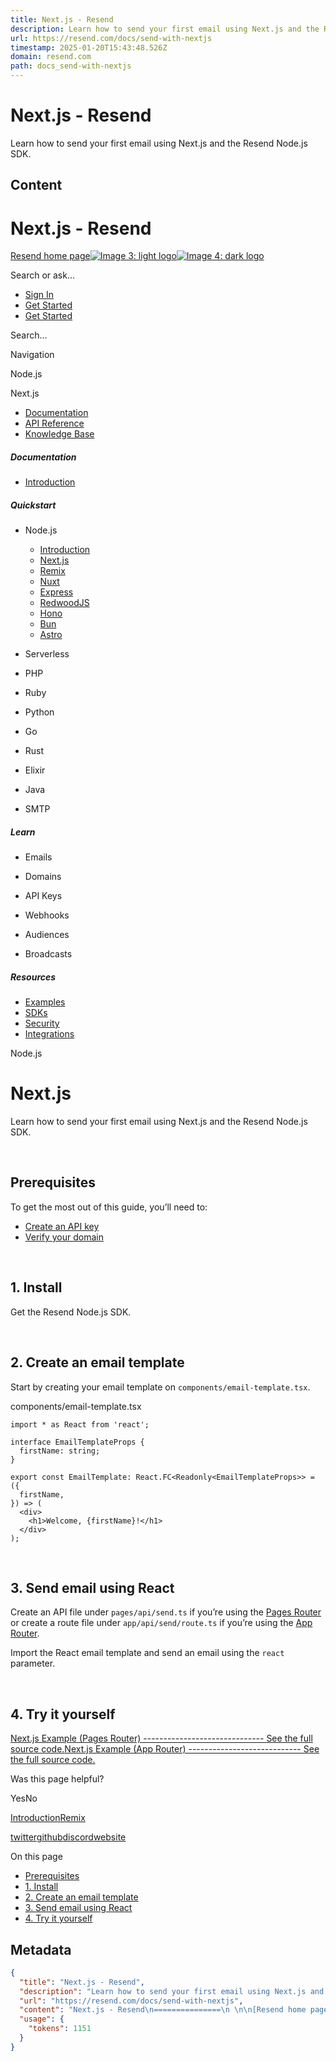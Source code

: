 ```yaml
---
title: Next.js - Resend
description: Learn how to send your first email using Next.js and the Resend Node.js SDK.
url: https://resend.com/docs/send-with-nextjs
timestamp: 2025-01-20T15:43:48.526Z
domain: resend.com
path: docs_send-with-nextjs
---
```


# Next.js - Resend


Learn how to send your first email using Next.js and the Resend Node.js SDK.


## Content

Next.js - Resend
===============
 

[Resend home page![Image 3: light logo](https://mintlify.s3.us-west-1.amazonaws.com/resend/logo-black.svg)![Image 4: dark logo](https://mintlify.s3.us-west-1.amazonaws.com/resend/logo-white.svg)](https://resend.com/)

Search or ask...

*   [Sign In](https://resend.com/login)
*   [Get Started](https://resend.com/signup)
*   [Get Started](https://resend.com/signup)

Search...

Navigation

Node.js

Next.js

*   [Documentation](https://resend.com/docs/introduction)
*   [API Reference](https://resend.com/docs/api-reference/introduction)
*   [Knowledge Base](https://resend.com/docs/knowledge-base/introduction)

##### Documentation

*   [Introduction](https://resend.com/docs/introduction)

##### Quickstart

*   Node.js
    
    *   [Introduction](https://resend.com/docs/send-with-nodejs)
    *   [Next.js](https://resend.com/docs/send-with-nextjs)
    *   [Remix](https://resend.com/docs/send-with-remix)
    *   [Nuxt](https://resend.com/docs/send-with-nuxt)
    *   [Express](https://resend.com/docs/send-with-express)
    *   [RedwoodJS](https://resend.com/docs/send-with-redwoodjs)
    *   [Hono](https://resend.com/docs/send-with-hono)
    *   [Bun](https://resend.com/docs/send-with-bun)
    *   [Astro](https://resend.com/docs/send-with-astro)
*   Serverless
    
*   PHP
    
*   Ruby
    
*   Python
    
*   Go
    
*   Rust
    
*   Elixir
    
*   Java
    
*   SMTP
    

##### Learn

*   Emails
    
*   Domains
    
*   API Keys
    
*   Webhooks
    
*   Audiences
    
*   Broadcasts
    

##### Resources

*   [Examples](https://resend.com/docs/examples)
*   [SDKs](https://resend.com/docs/sdks)
*   [Security](https://resend.com/docs/security)
*   [Integrations](https://resend.com/docs/integrations)

Node.js

Next.js
=======

Learn how to send your first email using Next.js and the Resend Node.js SDK.

[​](https://resend.com/docs/send-with-nextjs#prerequisites)

Prerequisites
----------------------------------------------------------------------------

To get the most out of this guide, you’ll need to:

*   [Create an API key](https://resend.com/api-keys)
*   [Verify your domain](https://resend.com/domains)

[​](https://resend.com/docs/send-with-nextjs#1-install)

1\. Install
----------------------------------------------------------------------

Get the Resend Node.js SDK.

[​](https://resend.com/docs/send-with-nextjs#2-create-an-email-template)

2\. Create an email template
--------------------------------------------------------------------------------------------------------

Start by creating your email template on `components/email-template.tsx`.

components/email-template.tsx

```tsx
import * as React from 'react';

interface EmailTemplateProps {
  firstName: string;
}

export const EmailTemplate: React.FC<Readonly<EmailTemplateProps>> = ({
  firstName,
}) => (
  <div>
    <h1>Welcome, {firstName}!</h1>
  </div>
);
```

[​](https://resend.com/docs/send-with-nextjs#3-send-email-using-react)

3\. Send email using React
----------------------------------------------------------------------------------------------------

Create an API file under `pages/api/send.ts` if you’re using the [Pages Router](https://nextjs.org/docs/pages/building-your-application/routing/api-routes) or create a route file under `app/api/send/route.ts` if you’re using the [App Router](https://nextjs.org/docs/app/building-your-application/routing/router-handlers).

Import the React email template and send an email using the `react` parameter.

[​](https://resend.com/docs/send-with-nextjs#4-try-it-yourself)

4\. Try it yourself
--------------------------------------------------------------------------------------

[Next.js Example (Pages Router) ------------------------------ See the full source code.](https://github.com/resend/resend-nextjs-pages-router-example)[Next.js Example (App Router) ---------------------------- See the full source code.](https://github.com/resend/resend-nextjs-app-router-example)

Was this page helpful?

YesNo

[Introduction](https://resend.com/docs/send-with-nodejs)[Remix](https://resend.com/docs/send-with-remix)

[twitter](https://twitter.com/resend)[github](https://github.com/resend)[discord](https://resend.com/discord)[website](https://resend.com/)

On this page

*   [Prerequisites](https://resend.com/docs/send-with-nextjs#prerequisites)
*   [1\. Install](https://resend.com/docs/send-with-nextjs#1-install)
*   [2\. Create an email template](https://resend.com/docs/send-with-nextjs#2-create-an-email-template)
*   [3\. Send email using React](https://resend.com/docs/send-with-nextjs#3-send-email-using-react)
*   [4\. Try it yourself](https://resend.com/docs/send-with-nextjs#4-try-it-yourself)

## Metadata

```json
{
  "title": "Next.js - Resend",
  "description": "Learn how to send your first email using Next.js and the Resend Node.js SDK.",
  "url": "https://resend.com/docs/send-with-nextjs",
  "content": "Next.js - Resend\n===============\n \n\n[Resend home page![Image 3: light logo](https://mintlify.s3.us-west-1.amazonaws.com/resend/logo-black.svg)![Image 4: dark logo](https://mintlify.s3.us-west-1.amazonaws.com/resend/logo-white.svg)](https://resend.com/)\n\nSearch or ask...\n\n*   [Sign In](https://resend.com/login)\n*   [Get Started](https://resend.com/signup)\n*   [Get Started](https://resend.com/signup)\n\nSearch...\n\nNavigation\n\nNode.js\n\nNext.js\n\n*   [Documentation](https://resend.com/docs/introduction)\n*   [API Reference](https://resend.com/docs/api-reference/introduction)\n*   [Knowledge Base](https://resend.com/docs/knowledge-base/introduction)\n\n##### Documentation\n\n*   [Introduction](https://resend.com/docs/introduction)\n\n##### Quickstart\n\n*   Node.js\n    \n    *   [Introduction](https://resend.com/docs/send-with-nodejs)\n    *   [Next.js](https://resend.com/docs/send-with-nextjs)\n    *   [Remix](https://resend.com/docs/send-with-remix)\n    *   [Nuxt](https://resend.com/docs/send-with-nuxt)\n    *   [Express](https://resend.com/docs/send-with-express)\n    *   [RedwoodJS](https://resend.com/docs/send-with-redwoodjs)\n    *   [Hono](https://resend.com/docs/send-with-hono)\n    *   [Bun](https://resend.com/docs/send-with-bun)\n    *   [Astro](https://resend.com/docs/send-with-astro)\n*   Serverless\n    \n*   PHP\n    \n*   Ruby\n    \n*   Python\n    \n*   Go\n    \n*   Rust\n    \n*   Elixir\n    \n*   Java\n    \n*   SMTP\n    \n\n##### Learn\n\n*   Emails\n    \n*   Domains\n    \n*   API Keys\n    \n*   Webhooks\n    \n*   Audiences\n    \n*   Broadcasts\n    \n\n##### Resources\n\n*   [Examples](https://resend.com/docs/examples)\n*   [SDKs](https://resend.com/docs/sdks)\n*   [Security](https://resend.com/docs/security)\n*   [Integrations](https://resend.com/docs/integrations)\n\nNode.js\n\nNext.js\n=======\n\nLearn how to send your first email using Next.js and the Resend Node.js SDK.\n\n[​](https://resend.com/docs/send-with-nextjs#prerequisites)\n\nPrerequisites\n----------------------------------------------------------------------------\n\nTo get the most out of this guide, you’ll need to:\n\n*   [Create an API key](https://resend.com/api-keys)\n*   [Verify your domain](https://resend.com/domains)\n\n[​](https://resend.com/docs/send-with-nextjs#1-install)\n\n1\\. Install\n----------------------------------------------------------------------\n\nGet the Resend Node.js SDK.\n\n[​](https://resend.com/docs/send-with-nextjs#2-create-an-email-template)\n\n2\\. Create an email template\n--------------------------------------------------------------------------------------------------------\n\nStart by creating your email template on `components/email-template.tsx`.\n\ncomponents/email-template.tsx\n\n```tsx\nimport * as React from 'react';\n\ninterface EmailTemplateProps {\n  firstName: string;\n}\n\nexport const EmailTemplate: React.FC<Readonly<EmailTemplateProps>> = ({\n  firstName,\n}) => (\n  <div>\n    <h1>Welcome, {firstName}!</h1>\n  </div>\n);\n```\n\n[​](https://resend.com/docs/send-with-nextjs#3-send-email-using-react)\n\n3\\. Send email using React\n----------------------------------------------------------------------------------------------------\n\nCreate an API file under `pages/api/send.ts` if you’re using the [Pages Router](https://nextjs.org/docs/pages/building-your-application/routing/api-routes) or create a route file under `app/api/send/route.ts` if you’re using the [App Router](https://nextjs.org/docs/app/building-your-application/routing/router-handlers).\n\nImport the React email template and send an email using the `react` parameter.\n\n[​](https://resend.com/docs/send-with-nextjs#4-try-it-yourself)\n\n4\\. Try it yourself\n--------------------------------------------------------------------------------------\n\n[Next.js Example (Pages Router) ------------------------------ See the full source code.](https://github.com/resend/resend-nextjs-pages-router-example)[Next.js Example (App Router) ---------------------------- See the full source code.](https://github.com/resend/resend-nextjs-app-router-example)\n\nWas this page helpful?\n\nYesNo\n\n[Introduction](https://resend.com/docs/send-with-nodejs)[Remix](https://resend.com/docs/send-with-remix)\n\n[twitter](https://twitter.com/resend)[github](https://github.com/resend)[discord](https://resend.com/discord)[website](https://resend.com/)\n\nOn this page\n\n*   [Prerequisites](https://resend.com/docs/send-with-nextjs#prerequisites)\n*   [1\\. Install](https://resend.com/docs/send-with-nextjs#1-install)\n*   [2\\. Create an email template](https://resend.com/docs/send-with-nextjs#2-create-an-email-template)\n*   [3\\. Send email using React](https://resend.com/docs/send-with-nextjs#3-send-email-using-react)\n*   [4\\. Try it yourself](https://resend.com/docs/send-with-nextjs#4-try-it-yourself)",
  "usage": {
    "tokens": 1151
  }
}
```
